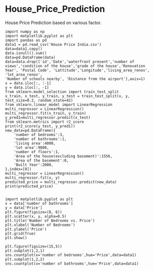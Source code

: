 # House_Price_Prediction
House Price Prediction based on various factor.

    import numpy as np
    import matplotlib.pyplot as plt
    import pandas as pd
    data1 = pd.read_csv('House Price India.csv')
    data=data1.copy()
    data.isnull().sum()
    data=pd.DataFrame(data)
    data=data.drop(['id','Date','waterfront present','number of views','condition of the house','grade of the house','Renovation Year', 'Postal Code', 'Lattitude','Longitude','living_area_renov', 'lot_area_renov',
    'Number of schools nearby', 'Distance from the airport'],axis=1)
    x = data.iloc[:, :-1]
    y = data.iloc[:, -1]
    from sklearn.model_selection import train_test_split
    x_train, x_test, y_train, y_test = train_test_split(x, y, test_size=0.2, random_state=42)
    from sklearn.linear_model import LinearRegression
    multi_regressor = LinearRegression()
    multi_regressor.fit(x_train, y_train)
    y_pred1=multi_regressor.predict(x_test)
    from sklearn.metrics import r2_score
    print(r2_score(y_test, y_pred1))
    new_data=pd.DataFrame({
        'number of bedrooms':3,
        'number of bathrooms':1,
        'living area':4000,
        'lot area':9080,
        'number of floors':1,
        'Area of the house(excluding basement)':1556,
        'Area of the basement':0,
        'Built Year':2000,
    },index=[0])
    multi_regressor = LinearRegression()
    multi_regressor.fit(x, y)
    predicted_price = multi_regressor.predict(new_data)
    print(predicted_price)
    
    
    import matplotlib.pyplot as plt
    x = data['number of bathrooms']
    y = data['Price']
    plt.figure(figsize=(8, 6))
    plt.scatter(x, y, alpha=0.5)
    plt.title('Number of Bedrooms vs. Price')
    plt.xlabel('Number of Bedrooms')
    plt.ylabel('Price')
    plt.grid(True)
    plt.show()
    
    plt.figure(figsize=(15,5))
    plt.subplot(1,2,1)
    sns.countplot(x='number of bedrooms',hue='Price',data=data1)
    plt.subplot(1,2,2)
    sns.countplot(x='number of bathrooms',hue='Price',data=data1)
